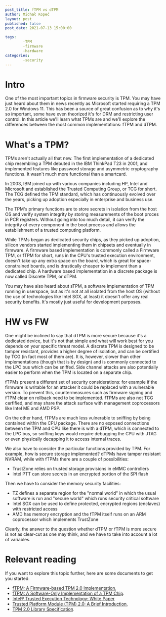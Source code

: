 ```yaml
---
post_title: fTPM vs dTPM
author: Michał Kopeć
layout: post
published: false
post_date: 2021-07-13 15:00:00

tags:
        -TPM
        -firmware
        -hardware
categories:
        -security
---
```


# Intro

One of the most important topics in firmware security is TPM. You may have just
heard about them in news recently as Microsoft started requiring a TPM 2.0 for
Windows 11. This has been a source of great confusion as to why it's so
important, some have even theorized it's for DRM and restricting user control.
In this article we'll learn what TPMs are and we'll explore the differences
between the most common implementations: fTPM and dTPM.

# What's a TPM?

TPMs aren't actually all that new. The first implementation of a dedicated chip
resembling a TPM debuted in the IBM ThinkPad T23 in 2001, and implemented
features like password storage and asymmetric cryptography functions. It wasn't
much more functional than a smartcard.

In 2003, IBM joined up with various companies including HP, Intel and Microsoft
and established the Trusted Computing Group, or TCG for short. The TCG defined
the TPM standard, which has continuously evolved over the years, picking up
adoption especially in enterprise and business use.

The TPM's primary functions are to store secrets in isolation from the host OS
and verify system integrity by storing measurements of the boot proces in PCR
registers. Without going into too much detail, it can verify the integrity of
every component in the boot process and allows the establishment of a trusted
computing platform.

While TPMs began as dedicated security chips, as they picked up adoption,
silicon vendors started implementing them in chipsets and eventually in firmware.
A firmware based implementation is commonly called a Firmware TPM, or fTPM for
short, runs in the CPU's trusted execution environment, doesn't take up any
extra space on the board, which is great for space-constrained boards, and is
drastically cheaper to implement than a dedicated chip. A hardware based
implementation in a discrete package is now called Discrete TPM, or dTPM.

You may have also heard about sTPM, a software implementation of TPM running in
userspace, but as it's not at all isolated from the host OS (without the use of
technologies like Intel SGX, at least) it doesn't offer any real security
benefits. It's mostly just useful for development purposes.

# HW vs FW

One might be inclined to say that dTPM is more secure because it's a dedicated
device, but it's not that simple and what will work best for you depends on your
specific threat model. A discrete TPM is designed to be tamper resistant,
provides a higher degree of isolation, and can be certified by TCG (in fact
most of them are). It is, however, slower than other implementations
(though that is by design) and is commonly connected to the LPC bus which can be
sniffed. Side channel attacks are also potentially easier to perform when
the TPM is located on a separate chip.

fTPMs present a different set of security considerations: for example if the
firmware is writable for an attacker it could be replaced with a vulnerable
version. To prevent this, countermeasures such as firmware signing and fTPM
clear on rollback need to be implemented. fTPMs are also not TCG cerfified, and
may share the attack surface with management coprocessors like Intel ME and AMD
PSP.

On the other hand, fTPMs are much less vulnerable to sniffing by being contained
within the CPU package. There are no exposed connections between the TPM and CPU
like there is with a dTPM, which is connected to the LPC bus, so sniffing keys
would require debugging the CPU with JTAG or even physically decapping it to
access internal traces.

We also have to consider the particular functions provided by TPM. For example,
how is secure storage implemented? dTPMs have tamper resistant NVRAM, while
with fTPMs there are a couple of possibilities:

- TrustZone relies on trusted storage provisions in eMMC controllers
- Intel PTT can store secrets in an encrypted portion of the SPI
flash

Then we have to consider the memory security facilities:

- TZ defines a separate region for the "normal world" in which the usual
software is run and "secure world" which runs security critical software
- Intel SGX can be used to define protected, encrypted regions (enclaves) with
restricted access
- AMD has memory encryption and the fTPM itself runs on an ARM coprocessor
which implements TrustZone

Clearly, the answer to the question whether dTPM or fTPM is more secure is not
as clear-cut as one may think, and we have to take into account a lot of
variables.

# Relevant reading

If you want to explore this topic further, here are some documents to get you
started:

- [fTPM: A Firmware-based TPM 2.0 Implementation](https://www.microsoft.com/en-us/research/wp-content/uploads/2016/02/msr-tr-2015-84.pdf),
- [fTPM: A Software-Only Implementation of a TPM Chip](https://www.usenix.org/system/files/conference/usenixsecurity16/sec16_paper_raj.pdf).
- [Intel® Trusted Execution Technology: White Paper](https://www.intel.com/content/www/us/en/architecture-and-technology/trusted-execution-technology/trusted-execution-technology-security-paper.html)
- [Trusted Platform Module (TPM) 2.0: A Brief Introduction](https://trustedcomputinggroup.org/wp-content/uploads/TPM-2.0-A-Brief-Introduction.pdf),
- [TPM 2.0 Library Specification](https://trustedcomputinggroup.org/tpm-library-specification/).
